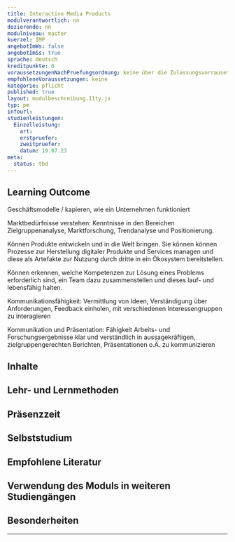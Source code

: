 ```yaml
---
title: Interactive Media Products
modulverantwortlich: nn
dozierende: nn
modulniveau: master
kuerzel: IMP
angebotImWs: false
angebotImSs: true
sprache: deutsch
kreditpunkte: 6
voraussetzungenNachPruefungsordnung: keine über die Zulassungsvorrausetzungen zum Studium hinausgehenden
empfohleneVoraussetzungen: keine
kategorie: pflicht
published: true
layout: modulbeschreibung.11ty.js
typ: pm
infourl: 
studienleistungen:
  Einzelleistung:
    art: 
    erstpruefer: 
    zweitpruefer: 
    datum: 19.07.23
meta:
  status: tbd    
---
```


## Learning Outcome

Geschäftsmodelle / kapieren, wie ein Unternehmen funktioniert

Marktbedürfnisse verstehen: Kenntnisse in den Bereichen Zielgruppenanalyse, Marktforschung, Trendanalyse und Positionierung.

Können Produkte entwickeln und in die Welt bringen. Sie können können Prozesse zur Herstellung digitaler Produkte und Services managen und diese als Artefakte zur Nutzung durch dritte in ein Ökosystem bereitstellen.

Können erkennen, welche Kompetenzen zur Lösung eines Problems erforderlich sind, ein Team dazu zusammenstellen und dieses lauf- und lebensfähig halten.

Kommunikationsfähigkeit: Vermittlung von Ideen, Verständigung über Anforderungen, Feedback einholen, mit verschiedenen Interessengruppen zu interagieren

Kommunikation und Präsentation: Fähigkeit Arbeits- und Forschungsergebnisse klar und verständlich in aussagekräftigen, zielgruppengerechten Berichten, Präsentationen o.Ä. zu kommunizieren

## Inhalte

## Lehr- und Lernmethoden

## Präsenzzeit

## Selbststudium

## Empfohlene Literatur

## Verwendung des Moduls in weiteren Studiengängen

## Besonderheiten

---
